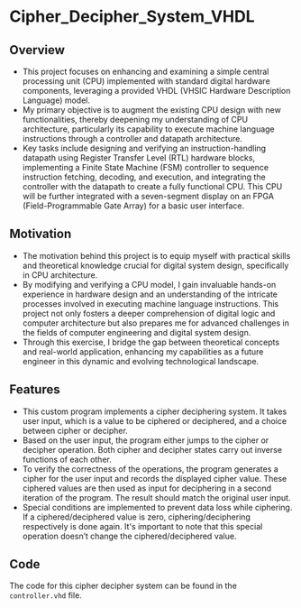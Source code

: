 # Cipher_Decipher_System_VHDL

## Overview
- This project focuses on enhancing and examining a simple central processing unit (CPU) implemented with standard digital hardware components, leveraging a provided VHDL (VHSIC Hardware Description Language) model.
- My primary objective is to augment the existing CPU design with new functionalities, thereby deepening my understanding of CPU architecture, particularly its capability to execute machine language instructions through a controller and datapath architecture.
- Key tasks include designing and verifying an instruction-handling datapath using Register Transfer Level (RTL) hardware blocks, implementing a Finite State Machine (FSM) controller to sequence instruction fetching, decoding, and execution, and integrating the controller with the datapath to create a fully functional CPU. This CPU will be further integrated with a seven-segment display on an FPGA (Field-Programmable Gate Array) for a basic user interface.

## Motivation
- The motivation behind this project is to equip myself with practical skills and theoretical knowledge crucial for digital system design, specifically in CPU architecture.
- By modifying and verifying a CPU model, I gain invaluable hands-on experience in hardware design and an understanding of the intricate processes involved in executing machine language instructions. This project not only fosters a deeper comprehension of digital logic and computer architecture but also prepares me for advanced challenges in the fields of computer engineering and digital system design.
- Through this exercise, I bridge the gap between theoretical concepts and real-world application, enhancing my capabilities as a future engineer in this dynamic and evolving technological landscape.

## Features
- This custom program implements a cipher deciphering system. It takes user input, which is a value to be ciphered or deciphered, and a choice between cipher or decipher.
- Based on the user input, the program either jumps to the cipher or decipher operation. Both cipher and decipher states carry out inverse functions of each other.
- To verify the correctness of the operations, the program generates a cipher for the user input and records the displayed cipher value. These ciphered values are then used as input for deciphering in a second iteration of the program. The result should match the original user input.
- Special conditions are implemented to prevent data loss while ciphering. If a ciphered/deciphered value is zero, ciphering/deciphering respectively is done again. It's important to note that this special operation doesn’t change the ciphered/deciphered value.

## Code
The code for this cipher decipher system can be found in the `controller.vhd` file.
